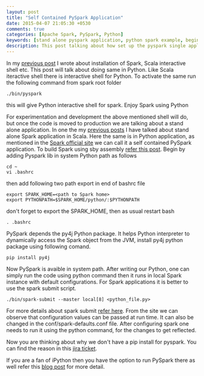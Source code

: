 ```yaml
---
layout: post
title: "Self Contained PySpark Application"
date: 2015-04-07 21:05:30 +0530
comments: true
categories: [Apache Spark, PySpark, Python]
keywords: [stand alone pyspark application, python spark example, beginners guide to pyspark, pyspark spark example, apllications in pyspark]
description: This post talking about how set up the pyspark single application  
---
```

In my [previous post](/blog/2014/10/31/install-apache-spark-on-ubuntu-14-dot-04/) I wrote about installation of Spark, Scala interactive shell etc. This post will talk about doing same in Python. Like Scala iteractive shell there is interactive shell for Python. To activate the same run the following command from spark root folder 
```
./bin/pyspark
```  
this will give Python interactive shell for spark. Enjoy Spark using Python

For experimentation and development the above mentioned shell will do, but once the code is moved to production we are talking about a stand alone application. In one the my [previous posts](/blog/2014/04/01/a-standalone-spark-application-in-scala/) I have talked about stand alone Spark application in Scala. Here the same is in Python application, as mentioned in the [Spark official site](https://spark.apache.org/docs/latest/quick-start.html#self-contained-applications) we can call it a self contained PySpark application. To build Spark using sby assembly [refer this post](/blog/2014/10/31/install-apache-spark-on-ubuntu-14-dot-04/). Begin by adding Pyspark lib in system Python path as follows
```
cd ~
vi .bashrc
```
then add following two path export in end of bashrc file 
```
export SPARK_HOME=<path to Spark home>
export PYTHONPATH=$SPARK_HOME/python/:$PYTHONPATH
```
don't forget to export the SPARK_HOME, then as usual restart bash
```
. .bashrc
```
PySpark depends the py4j Python package. It helps Python interpreter to dynamically access the Spark object from the JVM, install py4j python package using following comand.    
```
pip install py4j
```
Now PySpark is avaible in system path. After writing our Python, one can simply run the code using python command then it runs in local Spark instance with default configurations. For Spark applications it is better to use the spark submit script. 
```
./bin/spark-submit --master local[8] <python_file.py>
``` 
For more details about spark submit [refer here](https://spark.apache.org/docs/latest/configuration.html). From the site we can observe that configuration values can be passed at run time. It can also be changed in the conf/spark-defaults.conf file. After configuring spark one needs to run it using the python command, for the changes to get reflected.   

Now you are thinking about why we don't have a pip install for pyspark. You can find the reason in this [jira ticket](https://issues.apache.org/jira/browse/SPARK-1267).   

If you are a fan of iPython then you have the option to run PySpark there as well refer this [blog post](http://blog.cloudera.com/blog/2014/08/how-to-use-ipython-notebook-with-apache-spark/) for more detail.    

